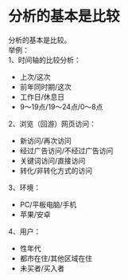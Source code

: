 #  分析的基本是比较

<p>
分析的基本是比较。<br>
举例：<br>
1、时间轴的比较分析：<br>

- 上次/这次
- 前年同时期/这次
- 工作日/休息日
- 9～19点/19～24点/0～8点

2、浏览（回游）网页访问：<br>

- 新访问/再次访问
- 经过广告访问/不经过广告访问
- 关键词访问/直接访问
- 转化/非转化方式的访问

3、环境：<br>

- PC/平板电脑/手机
- 苹果/安卓

4、用户：

- 性年代
- 都市在住/其他区域在住
- 未买者/买入者           

</p>